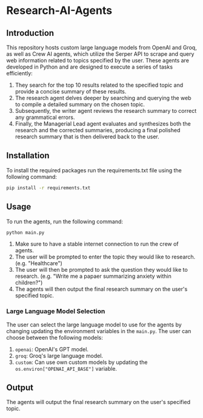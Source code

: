 # Research-AI-Agents

## Introduction
This repository hosts custom large language models from OpenAI and Groq, as well as Crew AI agents, which utilize the Serper API to scrape and query web information related to topics specified by the user. These agents are developed in Python and are designed to execute a series of tasks efficiently:

1. They search for the top 10 results related to the specified topic and provide a concise summary of these results.
2. The research agent delves deeper by searching and querying the web to compile a detailed summary on the chosen topic.
3. Subsequently, the writer agent reviews the research summary to correct any grammatical errors.
4. Finally, the Managerial Lead agent evaluates and synthesizes both the research and the corrected summaries, producing a final polished research summary that is then delivered back to the user.


## Installation
To install the required packages run the requirements.txt file using the following command:
```bash
pip install -r requirements.txt
```

## Usage
To run the agents, run the following command:
```bash
python main.py
```
1. Make sure to have a stable internet connection to run the crew of agents.
2. The user will be prompted to enter the topic they would like to research. (e.g. "Healthcare")
3. The user will then be prompted to ask the question they would like to research. (e.g. "Write me a papaer summarizing anxiety within children?")
4. The agents will then output the final research summary on the user's specified topic.

### Large Language Model Selection
The user can select the large language model to use for the agents by changing updating the environment variables in the `main.py`. The user can choose between the following models:
1. `openai`: OpenAI's GPT model.
2. `groq`: Groq's large language model.
3. `custom`: Can use own custom models by updating the `os.environ["OPENAI_API_BASE"]` variable.

## Output
The agents will output the final research summary on the user's specified topic.
